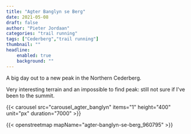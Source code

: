 ```yaml
---
title: "Agter Banglyn se Berg"
date: 2021-05-08
draft: false
author: "Pieter Jordaan"
categories: "trail running"
tags: ["Cederberg","trail running"]
thumbnail: ""
headline:
    enabled: true
    background: ""
---
```


A big day out to a new peak in the Northern Cederberg.

<!--more-->

Very interesting terrain and an impossible to find peak: still not sure if I've been to the summit.

{{< carousel src="carousel_agter_banglyn" items="1" height="400" unit="px" duration="7000" >}}

{{< openstreetmap mapName="agter-banglyn-se-berg_960795" >}}